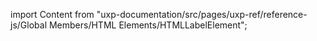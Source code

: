 
import Content from "uxp-documentation/src/pages/uxp-ref/reference-js/Global Members/HTML Elements/HTMLLabelElement";

<Content query="product=xd"/>

